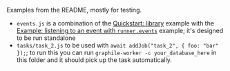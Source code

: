 Examples from the README, mostly for testing.

- `events.js` is a combination of the
  [Quickstart: library](https://github.com/graphile/worker/blob/main/README.md#quickstart-library)
  example with the
  [Example: listening to an event with `runner.events`](https://github.com/graphile/worker/blob/main/README.md#example-listening-to-an-event-with-runnerevents)
  example; it's designed to be run standalone
- `tasks/task_2.js` to be used with `await addJob("task_2", { foo: "bar" });`;
  to run this you can run `graphile-worker -c your_database_here` in this folder
  and it should pick up the task automatically.
